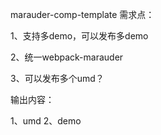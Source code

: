 marauder-comp-template 需求点：

1、支持多demo，可以发布多demo

2、统一webpack-marauder

3、可以发布多个umd？


输出内容：

1、umd
2、demo
